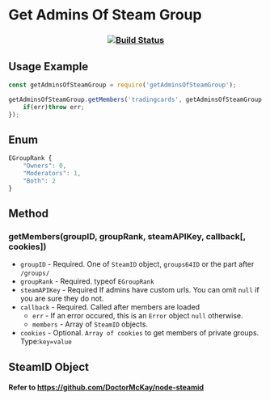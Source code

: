 # Get Admins Of Steam Group
### <p align="center">[![Build Status](https://travis-ci.com/Preport/getAdminsOfSteamGroup.svg?branch=main)](https://travis-ci.com/Preport/getAdminsOfSteamGroup)</p>
## Usage Example
```javascript
const getAdminsOfSteamGroup = require('getAdminsOfSteamGroup');

getAdminsOfSteamGroup.getMembers('tradingcards', getAdminsOfSteamGroup.EGroupRank.Both, /*YourSteamApiKey*/, (err, members) => {
    if(err)throw err;
});
```
## Enum
```javascript
EGroupRank {
    "Owners": 0,
    "Moderators": 1,
    "Both": 2
}
```
## Method
### getMembers(groupID, groupRank, steamAPIKey, callback[, cookies])
- `groupID` - Required. One of `SteamID` object, `groups64ID` or the part after `/groups/`
- `groupRank` - Required. typeof `EGroupRank`
- `steamAPIKey` - Required If admins have custom urls. You can omit `null` if you are sure they do not.
- `callback` - Required. Called after members are loaded
    - `err` - If an error occured, this is an `Error` object `null` otherwise.
    - `members` - Array of `SteamID` objects.
- `cookies` - Optional. `Array of cookies` to get members of private groups. Type:`key=value`
## SteamID Object
#### Refer to https://github.com/DoctorMcKay/node-steamid
